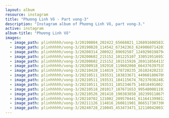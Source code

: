 ```yaml
---
layout: album
resource: instagram
title: "Phương Linh Võ - Part vong-3"
description: "Instagram album of Phương Linh Võ, part vong-3."
active: instagram
album-title: "Phương Linh Võ"
images:
  - image_path: plinhhhhh/vong-3/20190804_202422_65668821_126891608583260_1201612068789144040_n.jpg
  - image_path: plinhhhhh/vong-3/20190828_114542_67342363_624986071420306_3808081619099392353_n.jpg
  - image_path: plinhhhhh/vong-3/20200314_200922_89692507_1249290198794831_5204685100513121278_n.jpg
  - image_path: plinhhhhh/vong-3/20200602_215152_101225107_3305195169533052_7657000231634632493_n.jpg
  - image_path: plinhhhhh/vong-3/20200602_215152_101515926_2691185641158376_386099858910181311_n.jpg
  - image_path: plinhhhhh/vong-3/20200918_192910_119602860_664376397535017_3643034166414541721_n.jpg
  - image_path: plinhhhhh/vong-3/20210428_114819_178720235_261024202331685_6913342073030487878_n.jpg
  - image_path: plinhhhhh/vong-3/20210511_193531_183833671_4496018067092504_5646835730516079265_n.jpg
  - image_path: plinhhhhh/vong-3/20210511_193531_184115674_782370382482457_1037857616657316517_n.jpg
  - image_path: plinhhhhh/vong-3/20210511_193531_185234675_1401849100213783_6573435922587455914_n.jpg
  - image_path: plinhhhhh/vong-3/20210518_201017_187671653_995480081193869_8943951558679453101_n.jpg
  - image_path: plinhhhhh/vong-3/20210526_201410_190383850_102399118679526_3755850677242035801_n.jpg
  - image_path: plinhhhhh/vong-3/20210702_121002_209570441_611641399812760_5725645791846423976_n.jpg
  - image_path: plinhhhhh/vong-3/20211126_114816_260811901_866517307390777_3940649228335450892_n.jpg
  - image_path: plinhhhhh/vong-3/20240728_210045_453473471_1211004200337688_6177269006962516684_n.jpg
---
```

